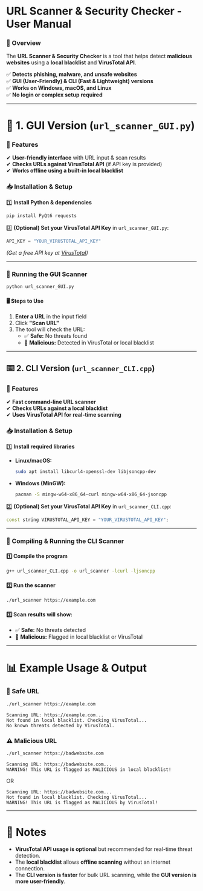 # **URL Scanner & Security Checker - User Manual**  

### **🔹 Overview**  
The **URL Scanner & Security Checker** is a tool that helps detect **malicious websites** using a **local blacklist** and **VirusTotal API**.  

✅ **Detects phishing, malware, and unsafe websites**  
✅ **GUI (User-Friendly) & CLI (Fast & Lightweight) versions**  
✅ **Works on Windows, macOS, and Linux**  
✅ **No login or complex setup required**  

---

# **📂 1. GUI Version (`url_scanner_GUI.py`)**  

### **📌 Features**  
✔ **User-friendly interface** with URL input & scan results  
✔ **Checks URLs against VirusTotal API** (if API key is provided)  
✔ **Works offline using a built-in local blacklist**  

### **📥 Installation & Setup**  
1️⃣ **Install Python & dependencies**  
   ```sh
   pip install PyQt6 requests
   ```
2️⃣ **(Optional) Set your VirusTotal API Key** in `url_scanner_GUI.py`:  
   ```python
   API_KEY = "YOUR_VIRUSTOTAL_API_KEY"
   ```
   *(Get a free API key at [VirusTotal](https://www.virustotal.com/))*  

---

### **🚀 Running the GUI Scanner**  
```sh
python url_scanner_GUI.py
```
#### **🖥️ Steps to Use**
1. **Enter a URL** in the input field  
2. Click **"Scan URL"**  
3. The tool will check the URL:  
   - ✅ **Safe:** No threats found  
   - 🚨 **Malicious:** Detected in VirusTotal or local blacklist  

---

## **⌨️ 2. CLI Version (`url_scanner_CLI.cpp`)**  

### **📌 Features**  
✔ **Fast command-line URL scanner**  
✔ **Checks URLs against a local blacklist**  
✔ **Uses VirusTotal API for real-time scanning**  

### **📥 Installation & Setup**  
1️⃣ **Install required libraries**  
   - **Linux/macOS:**  
     ```sh
     sudo apt install libcurl4-openssl-dev libjsoncpp-dev
     ```
   - **Windows (MinGW):**  
     ```sh
     pacman -S mingw-w64-x86_64-curl mingw-w64-x86_64-jsoncpp
     ```
2️⃣ **(Optional) Set your VirusTotal API Key** in `url_scanner_CLI.cpp`:  
   ```cpp
   const string VIRUSTOTAL_API_KEY = "YOUR_VIRUSTOTAL_API_KEY";
   ```

---

### **🚀 Compiling & Running the CLI Scanner**  
#### **1️⃣ Compile the program**  
```sh
g++ url_scanner_CLI.cpp -o url_scanner -lcurl -ljsoncpp
```
#### **2️⃣ Run the scanner**  
```sh
./url_scanner https://example.com
```
#### **3️⃣ Scan results will show:**  
- ✅ **Safe:** No threats detected  
- 🚨 **Malicious:** Flagged in local blacklist or VirusTotal  

---

# **📊 Example Usage & Output**  

### **🔎 Safe URL**
```sh
./url_scanner https://example.com
```
```
Scanning URL: https://example.com...
Not found in local blacklist. Checking VirusTotal...
No known threats detected by VirusTotal.
```

### **⚠️ Malicious URL**
```sh
./url_scanner https://badwebsite.com
```
```
Scanning URL: https://badwebsite.com...
WARNING! This URL is flagged as MALICIOUS in local blacklist!
```
OR
```
Scanning URL: https://badwebsite.com...
Not found in local blacklist. Checking VirusTotal...
WARNING! This URL is flagged as MALICIOUS by VirusTotal!
```

---

# **📌 Notes**
- **VirusTotal API usage is optional** but recommended for real-time threat detection.  
- The **local blacklist** allows **offline scanning** without an internet connection.  
- The **CLI version is faster** for bulk URL scanning, while the **GUI version is more user-friendly**.  